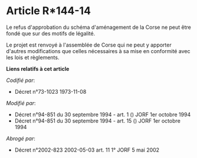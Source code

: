 # Article R*144-14

Le refus d'approbation du schéma d'aménagement de la Corse ne peut être fondé que sur des motifs de légalité.

Le projet est renvoyé à l'assemblée de Corse qui ne peut y apporter d'autres modifications que celles nécessaires à sa mise
en conformité avec les lois et règlements.

**Liens relatifs à cet article**

_Codifié par_:

  - Décret n°73-1023 1973-11-08

_Modifié par_:

  - Décret n°94-851 du 30 septembre 1994 - art. 1 () JORF 1er octobre 1994
  - Décret n°94-851 du 30 septembre 1994 - art. 15 () JORF 1er octobre 1994

_Abrogé par_:

  - Décret n°2002-823 2002-05-03 art. 11 1° JORF 5 mai 2002
